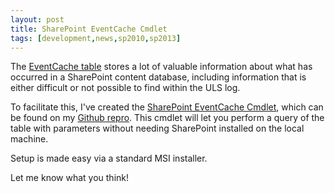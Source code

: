 ```yaml
---
layout: post
title: SharePoint EventCache Cmdlet
tags: [development,news,sp2010,sp2013]
---
```


The [EventCache table](https://msdn.microsoft.com/en-us/library/office/bb861918(v=office.14).aspx) stores a lot of valuable information about what has occurred in a SharePoint content database, including information that is either difficult or not possible to find within the ULS log.

To facilitate this, I've created the [SharePoint EventCache Cmdlet](https://github.com/Nauplius/EventCache/releases), which can be found on my [Github repro](https://github.com/Nauplius). This cmdlet will let you perform a query of the table with parameters without needing SharePoint installed on the local machine.

Setup is made easy via a standard MSI installer.

Let me know what you think!